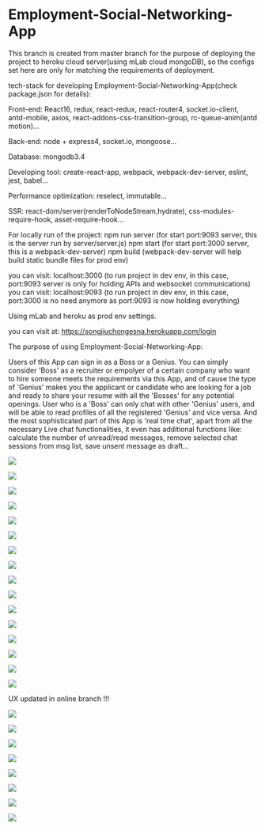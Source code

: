 # Employment-Social-Networking-App


This branch is created from master branch for the purpose of deploying the project to heroku cloud server(using mLab cloud mongoDB), so the configs set here are only for matching the requirements of deployment.


tech-stack for developing Employment-Social-Networking-App(check package.json for details):


Front-end:
React16, redux, react-redux, react-router4, socket.io-client, antd-mobile, axios, react-addons-css-transition-group, rc-queue-anim(antd motion)...


Back-end:
node + express4, socket.io, mongoose...


Database:
mongodb3.4


Developing tool:
create-react-app, webpack, webpack-dev-server, eslint, jest, babel...


Performance optimization:
reselect, immutable...


SSR:
react-dom/server(renderToNodeStream,hydrate), css-modules-require-hook, asset-require-hook...


For locally run of the project:
npm run server   (for start port:9093 server, this is the server run by server/server.js)
npm start   (for start port:3000 server, this is a webpack-dev-server)
npm build   (webpack-dev-server will help build static bundle files for prod env)

you can visit: localhost:3000 (to run project in dev env, in this case, port:9093 server is only for holding APIs and websocket communications)
you can visit: localhost:9093 (to run project in dev env, in this case, port:3000 is no need anymore as port:9093 is now holding everything)


Using mLab and heroku as prod env settings.

you can visit at: 
https://songjiuchongesna.herokuapp.com/login



The purpose of using Employment-Social-Networking-App:

Users of this App can sign in as a Boss or a Genius. You can simply consider 'Boss' as a recruiter or empolyer of a certain company who want to hire someone meets the requirements via this App, and of cause the type of 'Genius' makes you the applicant or candidate who are looking for a job and ready to share your resume with all the 'Bosses' for any potential openings.
User who is a 'Boss' can only chat with other 'Genius' users, and will be able to read profiles of all the registered 'Genius' and vice versa.
And the most sophisticated part of this App is 'real time chat', apart from all the necessary Live chat functionalities, it even has additional functions like: calculate the number of unread/read messages, remove selected chat sessions from msg list, save unsent message as draft...

![](./README_img/1.png)

![](./README_img/2.png)

![](./README_img/3.png)

![](./README_img/4.png)

![](./README_img/5.png)

![](./README_img/6.png)

![](./README_img/7.png)

![](./README_img/8.png)

![](./README_img/9.png)

![](./README_img/10.png)

![](./README_img/11.png)

![](./README_img/12.png)

![](./README_img/13.png)

![](./README_img/14.png)

![](./README_img/15.png)

![](./README_img/16.png)



UX updated in online branch !!!



![](./README_img/17.png)

![](./README_img/18.png)

![](./README_img/19.png)

![](./README_img/20.png)

![](./README_img/21.png)

![](./README_img/22.png)

![](./README_img/23.png)

![](./README_img/24.png)



